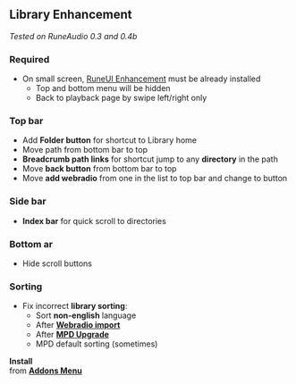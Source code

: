 Library Enhancement
---
_Tested on RuneAudio 0.3 and 0.4b_

### Required
- On small screen, [RuneUI Enhancement](https://github.com/rern/RuneUI_enhancement) must be already installed
	- Top and bottom menu will be hidden
	- Back to playback page by swipe left/right only

### Top bar
- Add **Folder button** for shortcut to Library home
- Move path from bottom bar to top
- **Breadcrumb path links** for shortcut jump to any **directory** in the path
- Move **back button** from bottom bar to top
- Move **add webradio** from one in the list to top bar and change to button

### Side bar
- **Index bar** for quick scroll to directories

### Bottom ar
- Hide scroll buttons

### Sorting
- Fix incorrect **library sorting**:
	- Sort **non-english** language
	- After [**Webradio import**](https://github.com/rern/RuneAudio/tree/master/webradio)
	- After [**MPD Upgrade**](https://github.com/rern/RuneAudio/tree/master/mpd)
	- MPD default sorting (sometimes)

**Install**  
from [**Addons Menu**](https://github.com/rern/RuneAudio_Addons)
